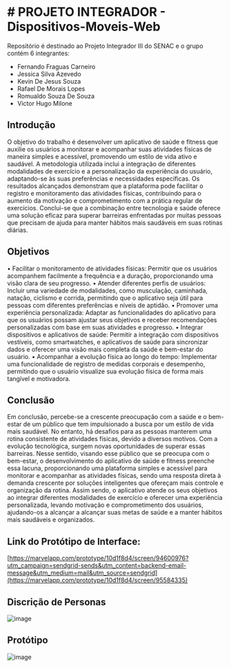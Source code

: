 # # PROJETO INTEGRADOR - Dispositivos-Moveis-Web

Repositório é destinado ao Projeto Integrador III do SENAC e o grupo contém 6 integrantes:
 * Fernando Fraguas Carneiro
 * Jessica Silva Azevedo
 * Kevin De Jesus Souza
 * Rafael De Morais Lopes
 * Romualdo Souza De Souza
 * Victor Hugo Milone

## Introdução
   
O objetivo do trabalho é desenvolver um aplicativo de saúde e fitness que auxilie os usuários a monitorar e acompanhar suas atividades físicas de maneira simples e acessível, promovendo um estilo de vida ativo e saudável. A metodologia utilizada inclui a integração de diferentes modalidades de exercício e a personalização da experiência do usuário, adaptando-se às suas preferências e necessidades específicas. Os resultados alcançados demonstram que a plataforma pode facilitar o registro e monitoramento das atividades físicas, contribuindo para o aumento da motivação e comprometimento com a prática regular de exercícios. Conclui-se que a combinação entre tecnologia e saúde oferece uma solução eficaz para superar barreiras enfrentadas por muitas pessoas que precisam de ajuda para manter hábitos mais saudáveis em suas rotinas diárias.

## Objetivos

•	Facilitar o monitoramento de atividades físicas: Permitir que os usuários acompanhem facilmente a frequência e a duração, proporcionando uma visão clara de seu progresso.
•	Atender diferentes perfis de usuários: Incluir uma variedade de modalidades, como musculação, caminhada, natação, ciclismo e corrida, permitindo que o aplicativo seja útil para pessoas com diferentes preferências e níveis de aptidão.
•	Promover uma experiência personalizada: Adaptar as funcionalidades do aplicativo para que os usuários possam ajustar seus objetivos e receber recomendações personalizadas com base em suas atividades e progresso.
•	Integrar dispositivos e aplicativos de saúde: Permitir a integração com dispositivos vestíveis, como smartwatches, e aplicativos de saúde para sincronizar dados e oferecer uma visão mais completa da saúde e bem-estar do usuário.
•	Acompanhar a evolução física ao longo do tempo: Implementar uma funcionalidade de registro de medidas corporais e desempenho, permitindo que o usuário visualize sua evolução física de forma mais tangível e motivadora.


## Conclusão

Em conclusão, percebe-se a crescente preocupação com a saúde e o bem-estar de um público que tem impulsionado a busca por um estilo de vida mais saudável. No entanto, há desafios para as pessoas manterem uma rotina consistente de atividades físicas, devido a diversos motivos. Com a evolução tecnológica, surgem novas oportunidades de superar essas barreiras.
Nesse sentido, visando esse público que se preocupa com o bem-estar, o desenvolvimento do aplicativo de saúde e fitness preenche essa lacuna, proporcionando uma plataforma simples e acessível para monitorar e acompanhar as atividades físicas, sendo uma resposta direta à demanda crescente por soluções inteligentes que ofereçam mais controle e organização da rotina. Assim sendo, o aplicativo atende os seus objetivos ao integrar diferentes modalidades de exercício e oferecer uma experiência personalizada, levando motivação e comprometimento dos usuários, ajudando-os a alcançar a alcançar suas metas de saúde e a manter hábitos mais saudáveis e organizados.

## Link do Protótipo de Interface:
[https://marvelapp.com/prototype/10d1f8d4/screen/94600976?utm_campaign=sendgrid-sends&utm_content=backend-email-message&utm_medium=mail&utm_source=sendgrid](https://marvelapp.com/prototype/10d1f8d4/screen/95584335)

## Discrição de Personas

![image]([https://github.com/VictorMilone/Projeto-integrador-SENAC/assets/124219983/62703bc6-8d43-4921-aa33-9d46aed614f1](https://github.com/VictorMilone/Dispositivos-Moveis-Web/blob/main/Personas.png))

## Protótipo 

![image](https://github.com/VictorMilone/Dispositivos-Moveis-Web/blob/main/Personas.png)
